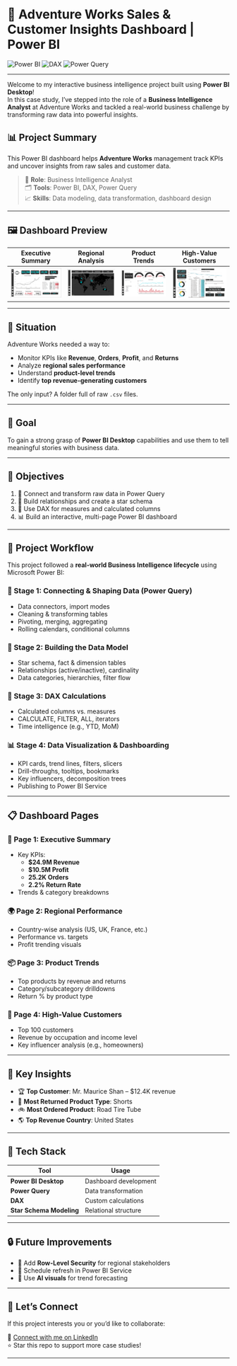 # 🚴 Adventure Works Sales & Customer Insights Dashboard | Power BI

![Power BI](https://img.shields.io/badge/Power%20BI-Data%20Visualization-F2C811?style=for-the-badge&logo=power-bi&logoColor=black)
![DAX](https://img.shields.io/badge/DAX-Data%20Analysis%20Expressions-512BD4?style=for-the-badge&logo=azure-devops&logoColor=white)
![Power Query](https://img.shields.io/badge/Power%20Query-ETL-green?style=for-the-badge&logo=microsoft-access&logoColor=white)

---
Welcome to my interactive business intelligence project built using **Power BI Desktop**!  
In this case study, I’ve stepped into the role of a **Business Intelligence Analyst** at Adventure Works and tackled a real-world business challenge by transforming raw data into powerful insights.  


## 📊 Project Summary

This Power BI dashboard helps **Adventure Works** management track KPIs and uncover insights from raw sales and customer data.

> 🧠 **Role**: Business Intelligence Analyst  
> 🗂 **Tools**: Power BI, DAX, Power Query  
> 📈 **Skills**: Data modeling, data transformation, dashboard design

---

## 🖼️ Dashboard Preview

| Executive Summary | Regional Analysis | Product Trends | High-Value Customers |
|-------------------|-------------------|----------------|----------------------|
| ![Dashboard Page 1](Images\Page_1.png) | ![Dashboard Page 2](Images/Page_2.png) | ![Dashboard Page 3](Images\Page_3.png) | ![Dashboard Page 4](Images\Page_4.png) |

---

## 📌 Situation

Adventure Works needed a way to:

- Monitor KPIs like **Revenue**, **Orders**, **Profit**, and **Returns**
- Analyze **regional sales performance**
- Understand **product-level trends**
- Identify **top revenue-generating customers**

The only input? A folder full of raw `.csv` files.

---

## 🎯 Goal

To gain a strong grasp of **Power BI Desktop** capabilities and use them to tell meaningful stories with business data.

---

## 🔧 Objectives

1. 🔗 Connect and transform raw data in Power Query
2. 🧩 Build relationships and create a star schema
3. 🧮 Use DAX for measures and calculated columns
4. 📊 Build an interactive, multi-page Power BI dashboard

---
## 🧭 Project Workflow

This project followed a **real-world Business Intelligence lifecycle** using Microsoft Power BI:

### 🔌 Stage 1: Connecting & Shaping Data (Power Query)
- Data connectors, import modes
- Cleaning & transforming tables
- Pivoting, merging, aggregating
- Rolling calendars, conditional columns

### 🧩 Stage 2: Building the Data Model
- Star schema, fact & dimension tables
- Relationships (active/inactive), cardinality
- Data categories, hierarchies, filter flow

### 🧮 Stage 3: DAX Calculations
- Calculated columns vs. measures
- CALCULATE, FILTER, ALL, iterators
- Time intelligence (e.g., YTD, MoM)

### 📊 Stage 4: Data Visualization & Dashboarding
- KPI cards, trend lines, filters, slicers
- Drill-throughs, tooltips, bookmarks
- Key influencers, decomposition trees
- Publishing to Power BI Service

---

## 📋 Dashboard Pages

### 📌 Page 1: Executive Summary
- Key KPIs:  
  - **$24.9M Revenue**  
  - **$10.5M Profit**  
  - **25.2K Orders**  
  - **2.2% Return Rate**
- Trends & category breakdowns

### 🌍 Page 2: Regional Performance
- Country-wise analysis (US, UK, France, etc.)
- Performance vs. targets
- Profit trending visuals

### 📦 Page 3: Product Trends
- Top products by revenue and returns
- Category/subcategory drilldowns
- Return % by product type

### 👤 Page 4: High-Value Customers
- Top 100 customers
- Revenue by occupation and income level
- Key influencer analysis (e.g., homeowners)

---

## 📌 Key Insights

- 🏆 **Top Customer**: Mr. Maurice Shan – $12.4K revenue
- 🔁 **Most Returned Product Type**: Shorts
- 🚲 **Most Ordered Product**: Road Tire Tube
- 🌎 **Top Revenue Country**: United States

---

## 🧰 Tech Stack

| Tool | Usage |
|------|-------|
| **Power BI Desktop** | Dashboard development |
| **Power Query** | Data transformation |
| **DAX** | Custom calculations |
| **Star Schema Modeling** | Relational structure |

---

## 🔒 Future Improvements

- 🔐 Add **Row-Level Security** for regional stakeholders
- 🔄 Schedule refresh in Power BI Service
- 🤖 Use **AI visuals** for trend forecasting

---

## 🤝 Let’s Connect

If this project interests you or you’d like to collaborate:

📩 [Connect with me on LinkedIn](www.linkedin.com/in/manohark1999)  
⭐ Star this repo to support more case studies!

---

